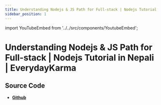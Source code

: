 ```yaml
---
title: Understanding Nodejs & JS Path for Full-stack | Nodejs Tutorial in Nepali  | EverydayKarma
sidebar_position: 1
---
```


import YouTubeEmbed from '../../src/components/YoutubeEmbed';

# Understanding Nodejs & JS Path for Full-stack | Nodejs Tutorial in Nepali  | EverydayKarma

<YouTubeEmbed videoId="KE9DatgZm9U" />

## Source Code

- [**Github**](https://github.com/isarojdahal/node-js-workshop)